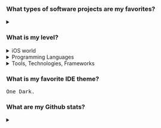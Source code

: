 ### What types of software projects are my favorites?

<details>
  <summary></summary>
  
1. **Libraries** (any language)
  
2. **iOS Apps** (native)
  
3. **Games** (in Godot)
  
4. **Electronics** (Arduino/ESP8266)
  
</details>

### What is my level?

<details>
  <summary>iOS world</summary>
  
  <samp>█████████████████░░░ UIKit</samp> 
    
  <samp>█████████████░░░░░░░ SwiftUI</samp>
    
  <samp>███████████████████░ Swift</samp>
    
  <samp>█████████░░░░░░░░░░░ Objective-C</samp>
    
  <samp>████████████████████ MVC</samp>
    
  <samp>███████████████████░ MVVM+C Architecture</samp>
    
  <samp>█████████████████░░░ Redux-like SwiftUI Architecture</samp>
    
  <samp>██████████████████░░ RxSwift</samp>
    
  <samp>████████████████░░░░ Combine</samp>
    
  <samp>██████████████░░░░░░ MapKit</samp>
    
  <samp>███████████████░░░░░ Alamofire</samp>
    
  <samp>█████████████░░░░░░░ CoreData</samp>
    
  <samp>████████░░░░░░░░░░░░ Realm</samp>
</details>

<details>
  <summary>Programming Languages</summary>
  
  1. <samp>███████████████████░ Swift</samp> 
  2. <samp>███████████████████░ Python</samp> 
  3. <samp>████████████████░░░░ C++</samp> 
  4. <samp>████████████████░░░░ C</samp> 
  5. <samp>████████████████░░░░ C#</samp> 
  6. <samp>████████████████░░░░ Objective-C</samp> 
  7. <samp>████████████████░░░░ Lua</samp> 
  8. <samp>███████████████░░░░░ GDScript</samp> 
  9. <samp>███████████████░░░░░ PHP</samp>
  10. <samp>███████████████░░░░░ Scala</samp>
  11. <samp>██████████░░░░░░░░░░ Java</samp> 
  12. <samp>█████████░░░░░░░░░░░ Bash</samp> 
  13. <samp>████████░░░░░░░░░░░░ Javascript</samp> 
  14. <samp>███████░░░░░░░░░░░░░ Kotlin</samp> 
  15. <samp>██████░░░░░░░░░░░░░░ 8086 Assembly</samp> 
  16. <samp>████░░░░░░░░░░░░░░░░ Haskell</samp> 
  17. <samp>███░░░░░░░░░░░░░░░░░ R</samp> 
  18. <samp>██░░░░░░░░░░░░░░░░░░ Scheme</samp> 
  19. <samp>█░░░░░░░░░░░░░░░░░░░ Stata</samp> 
  20. <samp>█░░░░░░░░░░░░░░░░░░░ Solidity</samp> 
</details>

<details>
  <summary>Tools, Technologies, Frameworks</summary>
  
  <samp>███████████████████░ Git</samp>
  
  ### Mobile
  <samp>███████████████████░ iOS Native Framework Stack</samp>
  
  <samp>██████████░░░░░░░░░░ Android Native Framework Stack</samp>
  
  <samp>███████████████░░░░░ Xamarin.Native</samp>
  
  <samp>░░░░░░░░░░░░░░░░░░░░ Xamarin.Forms</samp>
  
  <samp>████████░░░░░░░░░░░░ Corona SDK</samp>
  
  ### Game Engines
  <samp>██████████████░░░░░░ Godot</samp>
  
  <samp>██████░░░░░░░░░░░░░░ Unreal</samp>
  
  <samp>█░░░░░░░░░░░░░░░░░░░ Unity</samp>
  
  ### Web
  <samp>███████████░░░░░░░░░ LAMP Stack</samp>
  
  <samp>█████████████████░░░ MySQL</samp>
  
  <samp>██████████░░░░░░░░░░ jQuery</samp>
  
  <samp>██████░░░░░░░░░░░░░░ React</samp>
  
</details>

### What is my favorite IDE theme?

<samp>One Dark.</samp>

### What are my Github stats?

<details>
  <summary></summary>
  
  [![Top Langs](https://github-readme-stats.vercel.app/api/top-langs/?username=yalishanda42&theme=merko&langs_count=10&layout=compact)](https://github.com/anuraghazra/github-readme-stats)
  [![Alexander's github stats](https://github-readme-stats.vercel.app/api?username=yalishanda42&theme=merko)](https://github.com/anuraghazra/github-readme-stats)</details>
